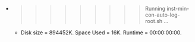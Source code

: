 * >>>>>>>>> Running inst-min-con-auto-log-root.sh ...
  * Disk size = 894452K. Space Used = 16K. Runtime = 00:00:00:00.
